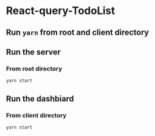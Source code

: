 # React-query-TodoList

## Run `yarn` from root and client directory

## Run the server
### From root directory
```
yarn start
```


## Run the dashbiard
### From client directory
```
yarn start
```
